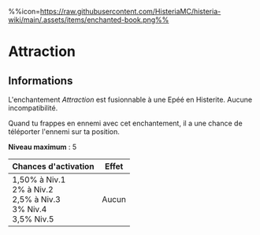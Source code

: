 %%icon=https://raw.githubusercontent.com/HisteriaMC/histeria-wiki/main/.assets/items/enchanted-book.png%%
# Attraction 

## Informations 
L'enchantement *Attraction* est fusionnable à une Epéé en Histerite. Aucune incompatibilité.


Quand tu frappes en ennemi avec cet enchantement, il a une chance de téléporter l'ennemi sur ta position.


**Niveau maximum** : 5


| Chances d'activation | Effet |
| -------------------- | ----- |
| 1,50% à Niv.1 <br> 2% à Niv.2 <br> 2,5% à Niv.3 <br> 3% Niv.4 <br> 3,5% Niv.5 | Aucun |